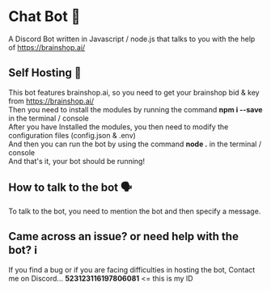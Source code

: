 # Chat Bot 🤖
A Discord Bot written in Javascript / node.js that talks to you with the help of https://brainshop.ai/

## Self Hosting 🚩

This bot features brainshop.ai, so you need to get your brainshop bid & key from https://brainshop.ai/</br>
Then you need to install the modules by running the command **npm i --save** in the terminal / console</br>
After you have Installed the modules, you then need to modify the configuration files (config.json & .env)</br>
And then you can run the bot by using the command **node .** in the terminal / console</br>
And that's it, your bot should be running!

## How to talk to the bot 🗣️

To talk to the bot, you need to mention the bot and then specify a message.

## Came across an issue? or need help with the bot? ℹ️

If you find a bug or if you are facing difficulties in hosting the bot, Contact me on Discord... **523123116197806081** <= this is my ID

